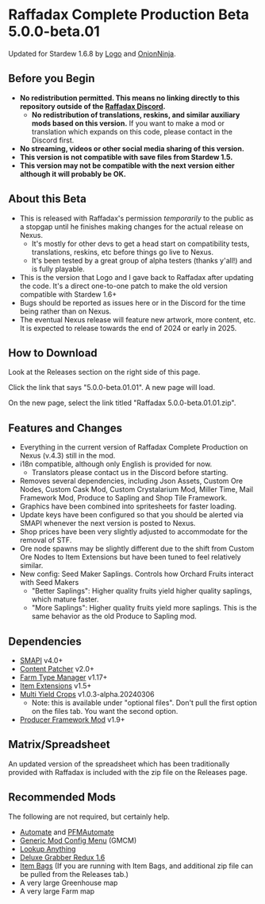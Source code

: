 # Raffadax Complete Production Beta 5.0.0-beta.01

Updated for Stardew 1.6.8 by [Logo](https://github.com/Rogue-Toast) and [OnionNinja](https://github.com/scriptsforweirdos).

## Before you Begin

* **No redistribution permitted. This means no linking directly to this repository outside of the [Raffadax Discord](https://discord.gg/kVRFBf794c).**
  * **No redistribution of translations, reskins, and similar auxiliary mods based on this version.** If you want to make a mod or translation which expands on this code, please contact in the Discord first.
* **No streaming, videos or other social media sharing of this version.**
* **This version is not compatible with save files from Stardew 1.5.**
* **This version may not be compatible with the next version either although it will probably be OK.**

## About this Beta

* This is released with Raffadax's permission *temporarily* to the public as a stopgap until he finishes making changes for the actual release on Nexus.
  * It's mostly for other devs to get a head start on compatibility tests, translations, reskins, etc before things go live to Nexus.
  * It's been tested by a great group of alpha testers (thanks y'all!) and is fully playable.
* This is the version that Logo and I gave back to Raffadax after updating the code. It's a direct one-to-one patch to make the old version compatible with Stardew 1.6+
* Bugs should be reported as issues here or in the Discord for the time being rather than on Nexus.
* The eventual Nexus release will feature new artwork, more content, etc. It is expected to release towards the end of 2024 or early in 2025.

## How to Download

Look at the Releases section on the right side of this page.

Click the link that says "5.0.0-beta.01.01". A new page will load.

On the new page, select the link titled "Raffadax 5.0.0-beta.01.01.zip".

## Features and Changes

* Everything in the current version of Raffadax Complete Production on Nexus (v.4.3) still in the mod.
* i18n compatible, although only English is provided for now.
  * Translators please contact us in the Discord before starting.
* Removes several dependencies, including Json Assets, Custom Ore Nodes, Custom Cask Mod, Custom Crystalarium Mod, Miller Time, Mail Framework Mod, Produce to Sapling and Shop Tile Framework.
* Graphics have been combined into spritesheets for faster loading.
* Update keys have been configured so that you should be alerted via SMAPI whenever the next version is posted to Nexus.
* Shop prices have been very slightly adjusted to accommodate for the removal of STF.
* Ore node spawns may be slightly different due to the shift from Custom Ore Nodes to Item Extensions but have been tuned to feel relatively similar.
* New config: Seed Maker Saplings. Controls how Orchard Fruits interact with Seed Makers
  * "Better Saplings": Higher quality fruits yield higher quality saplings, which mature faster.
  * "More Saplings": Higher quality fruits yield more saplings. This is the same behavior as the old Produce to Sapling mod.

## Dependencies

* [SMAPI](https://smapi.io) v4.0+
* [Content Patcher](https://www.nexusmods.com/stardewvalley/mods/1915) v2.0+
* [Farm Type Manager](https://www.nexusmods.com/stardewvalley/mods/3231) v1.17+
* [Item Extensions](https://www.nexusmods.com/stardewvalley/mods/20357) v1.5+
* [Multi Yield Crops](https://www.nexusmods.com/stardewvalley/mods/6069) v1.0.3-alpha.20240306
  * Note: this is available under "optional files". Don't pull the first option on the files tab. You want the second option.
* [Producer Framework Mod](https://www.nexusmods.com/stardewvalley/mods/4970) v1.9+

## Matrix/Spreadsheet

An updated version of the spreadsheet which has been traditionally provided with Raffadax is included with the zip file on the Releases page.

## Recommended Mods

The following are not required, but certainly help.

* [Automate](https://www.nexusmods.com/stardewvalley/mods/1063) and [PFMAutomate](https://www.nexusmods.com/stardewvalley/mods/5038)
* [Generic Mod Config Menu](https://www.nexusmods.com/stardewvalley/mods/5098) (GMCM)
* [Lookup Anything](https://www.nexusmods.com/stardewvalley/mods/541)
* [Deluxe Grabber Redux 1.6](https://www.nexusmods.com/stardewvalley/mods/20799)
* [Item Bags](https://www.nexusmods.com/stardewvalley/mods/5382) (If you are running with Item Bags, and additional zip file can be pulled from the Releases tab.)
* A very large Greenhouse map
* A very large Farm map
